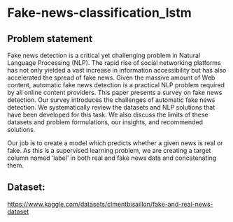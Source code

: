 # Fake-news-classification_lstm

## Problem statement 

Fake news detection is a critical yet challenging problem in Natural Language Processing (NLP). The rapid rise of social networking platforms has not only yielded a vast increase in information accessibility but has also accelerated the spread of fake news. Given the massive amount of Web content, automatic fake news detection is a practical NLP problem required by all online content providers. This paper presents a survey on fake news detection. Our survey introduces the challenges of automatic fake news detection. We systematically review the datasets and NLP solutions that have been developed for this task. We also discuss the limits of these datasets and problem formulations, our insights, and recommended solutions.

Our job is to create a model which predicts whether a given news is real or fake. As this is a supervised learning problem, we are creating a target column named ‘label’ in both real and fake news data and concatenating them.

## Dataset:

https://www.kaggle.com/datasets/clmentbisaillon/fake-and-real-news-dataset
